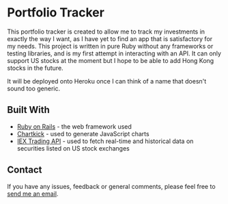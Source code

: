 # Portfolio Tracker

This portfolio tracker is created to allow me to track my investments in exactly the way I want, as I have yet to find an app that is satisfactory for my needs. This project is written in pure Ruby without any frameworks or testing libraries, and is my first attempt in interacting with an API. It can only support US stocks at the moment but I hope to be able to add Hong Kong stocks in the future.

It will be deployed onto Heroku once I can think of a name that doesn't sound too generic.

## Built With

* [Ruby on Rails](http://rubyonrails.org) - the web framework used
* [Chartkick](https://www.chartkick.com) - used to generate JavaScript charts
* [IEX Trading API](https://iextrading.com/developer/docs/) - used to fetch real-time and historical data on securities listed on US stock exchanges


## Contact

If you have any issues, feedback or general comments, please feel free to [send me an email](mailto:wcyjoyce.hk@gmail.com).
